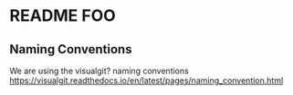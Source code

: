 # README FOO

## Naming Conventions

We are using the visualgit? naming conventions
https://visualgit.readthedocs.io/en/latest/pages/naming_convention.html
